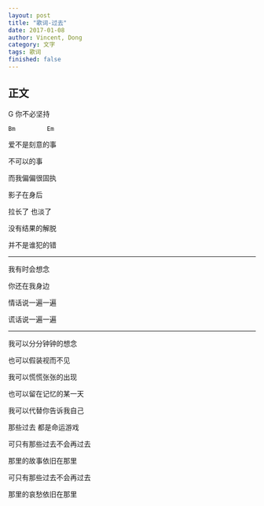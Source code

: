 ```yaml
---
layout: post
title: "歌词-过去"
date: 2017-01-08
author: Vincent, Dong
category: 文字
tags: 歌词
finished: false
---
```


## 正文

G
你不必坚持

    Bm         Em
爱不是刻意的事

不可以的事

而我偏偏很固执

影子在身后

拉长了 也淡了

没有结果的解脱

并不是谁犯的错

-------

我有时会想念

你还在我身边

情话说一遍一遍

谎话说一遍一遍

-------

我可以分分钟钟的想念

也可以假装视而不见

我可以慌慌张张的出现

也可以留在记忆的某一天

我可以代替你告诉我自己

那些过去 都是命运游戏

可只有那些过去不会再过去

那里的故事依旧在那里

可只有那些过去不会再过去

那里的哀愁依旧在那里
